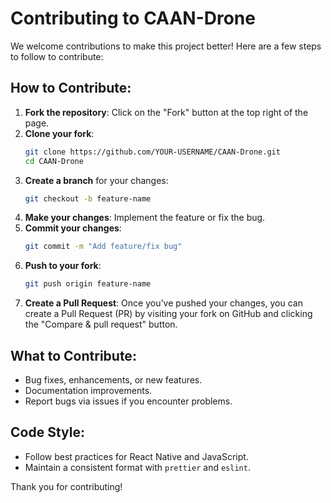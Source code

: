 # Contributing to CAAN-Drone

We welcome contributions to make this project better! Here are a few steps to follow to contribute:

## How to Contribute:
1. **Fork the repository**: Click on the "Fork" button at the top right of the page.
2. **Clone your fork**:
    ```bash
    git clone https://github.com/YOUR-USERNAME/CAAN-Drone.git
    cd CAAN-Drone
    ```
3. **Create a branch** for your changes:
    ```bash
    git checkout -b feature-name
    ```
4. **Make your changes**: Implement the feature or fix the bug.
5. **Commit your changes**:
    ```bash
    git commit -m "Add feature/fix bug"
    ```
6. **Push to your fork**:
    ```bash
    git push origin feature-name
    ```
7. **Create a Pull Request**: Once you've pushed your changes, you can create a Pull Request (PR) by visiting your fork on GitHub and clicking the "Compare & pull request" button.

## What to Contribute:
- Bug fixes, enhancements, or new features.
- Documentation improvements.
- Report bugs via issues if you encounter problems.

## Code Style:
- Follow best practices for React Native and JavaScript.
- Maintain a consistent format with `prettier` and `eslint`.

Thank you for contributing!
